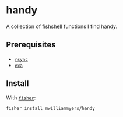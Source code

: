 # handy

A collection of [fishshell] functions I find handy.

## Prerequisites
- [`rsync`]
- [`exa`]

## Install

With [`fisher`]:

```
fisher install mwilliammyers/handy
```


[fishshell]: https://fishshell.com/
[`fish`]: https://fishshell.com
[`rsync`]: https://rsync.samba.org/
[`exa`]: https://the.exa.website/
[`fisher`]: https://github.com/jorgebucaran/fisher
